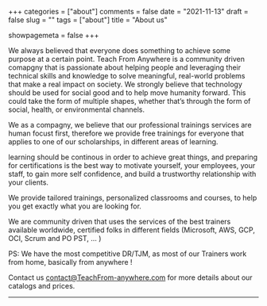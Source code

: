+++
categories = ["about"]
comments = false
date = "2021-11-13"
draft = false
slug = ""
tags = ["about"]
title = "About us"

showpagemeta = false
+++

We always believed that everyone does something to achieve some purpose at a certain point.
Teach From Anywhere is a community driven comapgny that is passionate about helping people and leveraging their technical skills and knowledge to solve meaningful, real-world problems that make a real impact on society. We strongly believe that technology should be used for social good and to help move humanity forward. This could take the form of multiple shapes, whether that’s through the form of social, health, or environmental channels.

We as a compagny, we believe that our professional trainings services are human focust first, therefore we provide free trainings for everyone that applies to one of our scholarships, in different areas of learning.

learning should be continous in order to achieve great things, and preparing for certifications is the best way to motivate yourself, your employees, your staff, to gain more self confidence, and build a trustworthy relationship with your clients.

We provide tailored trainings, personalized classrooms and courses, to help you get exactly what you are looking for.

We are community driven that uses the services of the best trainers available worldwide, certified folks in different fields (Microsoft, AWS, GCP, OCI, Scrum and PO PST, ... ) 

PS: We have the most competitive DR/TJM, as most of our Trainers work from home, basically from anywhere !

Contact us contact@TeachFrom-anywhere.com for more details about our catalogs and prices.

---



